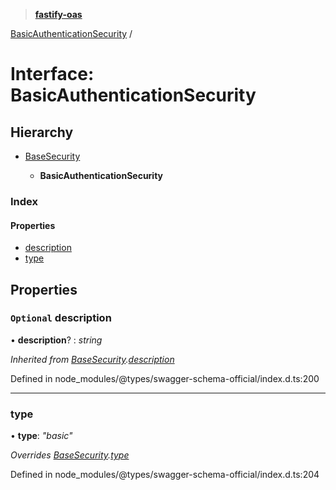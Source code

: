 > **[fastify-oas](../README.md)**

[BasicAuthenticationSecurity](basicauthenticationsecurity.md) /

# Interface: BasicAuthenticationSecurity

## Hierarchy

* [BaseSecurity](basesecurity.md)

  * **BasicAuthenticationSecurity**

### Index

#### Properties

* [description](basicauthenticationsecurity.md#optional-description)
* [type](basicauthenticationsecurity.md#type)

## Properties

### `Optional` description

• **description**? : *string*

*Inherited from [BaseSecurity](basesecurity.md).[description](basesecurity.md#optional-description)*

Defined in node_modules/@types/swagger-schema-official/index.d.ts:200

___

###  type

• **type**: *"basic"*

*Overrides [BaseSecurity](basesecurity.md).[type](basesecurity.md#type)*

Defined in node_modules/@types/swagger-schema-official/index.d.ts:204